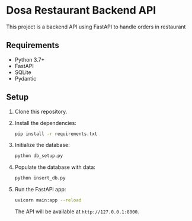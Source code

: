 # Dosa Restaurant Backend API

This project is a backend API using FastAPI to handle orders in restaurant

## Requirements

- Python 3.7+
- FastAPI
- SQLite
- Pydantic

## Setup

1. Clone this repository.
2. Install the dependencies:

    ```bash
    pip install -r requirements.txt
    ```

3. Initialize the database:

    ```bash
    python db_setup.py
    ```

4. Populate the database with data:

    ```bash
    python insert_db.py
    ```

5. Run the FastAPI app:

    ```bash
    uvicorn main:app --reload
    ```

    The API will be available at `http://127.0.0.1:8000`.


